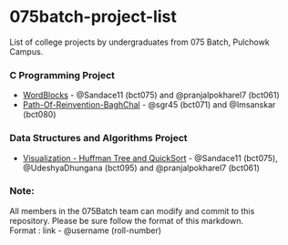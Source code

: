 # 075batch-project-list
List of college projects by undergraduates from 075 Batch, Pulchowk Campus. 

### C Programming Project
- [WordBlocks](https://github.com/pranjalpokharel7/wordblocks) - @Sandace11 (bct075) and @pranjalpokharel7 (bct061)
- [Path-Of-Reinvention-BaghChal](https://github.com/sgr45/Path-of-reinvention-BaghChal) - @sgr45 (bct071) and @Imsanskar (bct080)

### Data Structures and Algorithms Project
- [Visualization - Huffman Tree and QuickSort](https://github.com/Sandace11/DSA_Project) - @Sandace11 (bct075), @UdeshyaDhungana (bct095) and @pranjalpokharel7 (bct061)

### Note:
All members in the 075Batch team can modify and commit to this repository. Please be sure follow the format of this markdown.\
Format : link - @username (roll-number)
